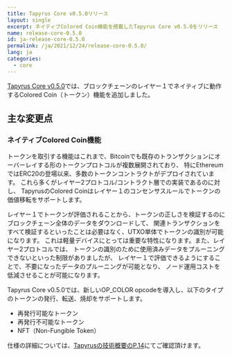 ```yaml
---
title: Tapyrus Core v0.5.0リリース
layout: single
excerpt: ネイティブColored Coin機能を搭載したTapyrus Core v0.5.0をリリース
name: release-core-0.5.0
id: ja-release-core-0.5.0
permalink: /ja/2021/12/24/release-core-0.5.0/
lang: ja
categories:
  - core
---
```

[Tapyrus Core v0.5.0][core5]では、ブロックチェーンのレイヤー１でネイティブに動作するColored Coin（トークン）機能を追加しました。

## 主な変更点

### ネイティブColored Coin機能

トークンを取引する機能はこれまで、Bitcoinでも既存のトランザクションにオーバーレイする形のトークンプロトコルが複数展開されており、
特にEthereumではERC20の登場以来、多数のトークンコントラクトがデプロイされています。
これら多くがレイヤー2プロトコル/コントラクト層での実装であるのに対し、
TapyrusのColored Coinはレイヤー１のコンセンサスルールでトークンの価値移転をサポートします。

レイヤー１でトークンが評価されることから、トークンの正しさを検証するのにブロックチェーン全体のデータをダウンロードして、
関連トランザクションをすべて検証するといったことは必要はなく、UTXO単体でトークンの識別が可能になります。
これは軽量デバイスにとっては重要な特性になります。また、レイヤー2プロトコルでは、
トークンの識別のために使用済みデータをプルーニングできないといった制限がありましたが、
レイヤー１で評価できるようにすることで、不要になったデータのプルーニングが可能となり、
ノード運用コストを低減させることが可能になります。

Tapyrus Core v0.5.0では、新しいOP_COLOR opcodeを導入し、以下のタイプのトークンの発行、転送、焼却をサポートします。

* 再発行可能なトークン
* 再発行不可能なトークン
* NFT（Non-Fungible Token）

仕様の詳細については、[Tapyrusの技術概要のP.14][guide]にてご確認頂けます。

[core5]: https://github.com/chaintope/tapyrus-core/releases/tag/v0.5.0
[guide]: https://github.com/chaintope/tapyrus-core/raw/master/doc/tapyrus/Tapyrus_Technical_Overview_ja.pdf
